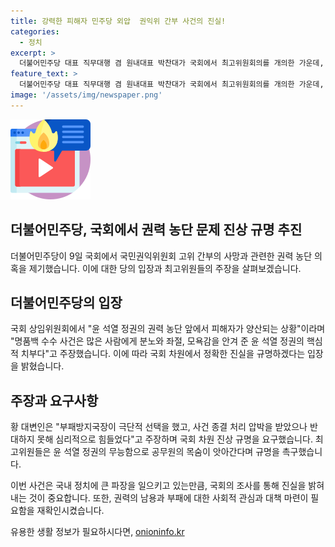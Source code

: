 ```yaml
---
title: 강력한 피해자 민주당 외압  권익위 간부 사건의 진실!
categories:
  - 정치
excerpt: >
  더불어민주당 대표 직무대행 겸 원내대표 박찬대가 국회에서 최고위원회의를 개의한 가운데, 국민권익위원회 고위 간부의 사망과 관련한 윤석열 정권 수사 외압 문제를 국회 차원에서 진상 규명을 추진한다. 황 대변인은 부패방지국장의 극단적 선택과 윤 정권의 권력 농단에 대해 비판적인 발언을 했다. 또한, 최고위원들은 명품백 수수 사건과 이에 따른 부패 문제에 대해 강력한 비판을 퍼부었다.
feature_text: >
  더불어민주당 대표 직무대행 겸 원내대표 박찬대가 국회에서 최고위원회의를 개의한 가운데, 국민권익위원회 고위 간부의 사망과 관련한 윤석열 정권 수사 외압 문제를 국회 차원에서 진상 규명을 추진한다. 황 대변인은 부패방지국장의 극단적 선택과 윤 정권의 권력 농단에 대해 비판적인 발언을 했다. 또한, 최고위원들은 명품백 수수 사건과 이에 따른 부패 문제에 대해 강력한 비판을 퍼부었다.
image: '/assets/img/newspaper.png'
---
```


<p><img src="/assets/img/news.png" alt="rentncar 속보" /></p>

<h2>더불어민주당, 국회에서 권력 농단 문제 진상 규명 추진</h2>

<p>더불어민주당이 9일 국회에서 국민권익위원회 고위 간부의 사망과 관련한 권력 농단 의혹을 제기했습니다. 이에 대한 당의 입장과 최고위원들의 주장을 살펴보겠습니다.</p>

<h2>더불어민주당의 입장</h2>

<p>국회 상임위원회에서 "윤 석열 정권의 권력 농단 앞에서 피해자가 양산되는 상황"이라며 "명품백 수수 사건은 많은 사람에게 분노와 좌절, 모욕감을 안겨 준 윤 석열 정권의 핵심적 치부다"고 주장했습니다. 이에 따라 국회 차원에서 정확한 진실을 규명하겠다는 입장을 밝혔습니다.</p>

<h2>주장과 요구사항</h2>

<p>황 대변인은 "부패방지국장이 극단적 선택을 했고, 사건 종결 처리 압박을 받았으나 반대하지 못해 심리적으로 힘들었다"고 주장하며 국회 차원 진상 규명을 요구했습니다. 최고위원들은 윤 석열 정권의 무능함으로 공무원의 목숨이 앗아간다며 규명을 촉구했습니다.</p>

<p>이번 사건은 국내 정치에 큰 파장을 일으키고 있는만큼, 국회의 조사를 통해 진실을 밝혀내는 것이 중요합니다. 또한, 권력의 남용과 부패에 대한 사회적 관심과 대책 마련이 필요함을 재확인시켰습니다.</p>

<p data-ke-size="size16"></p>
유용한 생활 정보가 필요하시다면, <a href="https://onioninfo.kr" rel="dofollow">onioninfo.kr</a>


